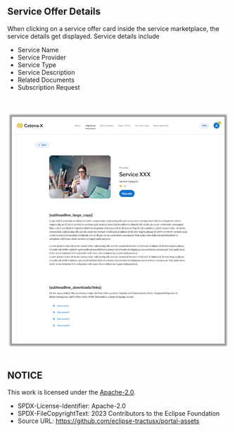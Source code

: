 ## Service Offer Details

When clicking on a service offer card inside the service marketplace, the service details get displayed.
Service details include

- Service Name
- Service Provider
- Service Type
- Service Description
- Related Documents
- Subscription Request

<br>
<br>

<img width="830" alt="image" src="https://raw.githubusercontent.com/eclipse-tractusx/portal-assets/main/docs/static/single-service-view.png">

<br>
<br>

## NOTICE

This work is licensed under the [Apache-2.0](https://www.apache.org/licenses/LICENSE-2.0).

- SPDX-License-Identifier: Apache-2.0
- SPDX-FileCopyrightText: 2023 Contributors to the Eclipse Foundation
- Source URL: https://github.com/eclipse-tractusx/portal-assets
